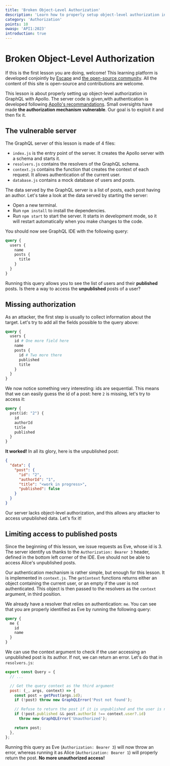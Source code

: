 ```yaml
---
title: 'Broken Object-Level Authorization'
description: 'Learn how to properly setup object-level authorization in GraphQL.'
category: 'Authorization'
points: 10
owasp: 'API1:2023'
introduction: true
---
```


# Broken Object-Level Authorization

If this is the first lesson you are doing, welcome! This learning platform is developed conjointly by [Escape](https://escape.tech/) and [the open-source community](https://github.com/Escape-Technologies/learn). All the content of this site is open-source and contributions are welcome.

This lesson is about properly setting up object-level authorization in GraphQL with Apollo. The server code is given,with authentication is developed following [Apollo's recommandations](https://www.apollographql.com/docs/apollo-server/security/authentication/). Small oversights have made **the authorization mechanism vulnerable**. Our goal is to exploit it and then fix it.

## The vulnerable server

The GraphQL server of this lesson is made of 4 files:

- `index.js` is the entry point of the server. It creates the Apollo server with a schema and starts it.
- `resolvers.js` contains the resolvers of the GraphQL schema.
- `context.js` contains the function that creates the context of each request. It allows authentication of the current user.
- `database.js` contains a mock database of users and posts.

The data served by the GraphQL server is a list of posts, each post having an author. Let's take a look at the data served by starting the server:

- Open a new terminal.
- Run `npm install` to install the dependencies.
- Run `npm start` to start the server. It starts in development mode, so it will restart automatically when you make changes to the code.

You should now see GraphQL IDE with the following query:

```graphql
query {
  users {
    name
    posts {
      title
    }
  }
}
```

Running this query allows you to see the list of users and their **published** posts. Is there a way to access the **unpublished** posts of a user?

## Missing authorization

As an attacker, the first step is usually to collect information about the target. Let's try to add all the fields possible to the query above:

```graphql
query {
  users {
    id # One more field here
    name
    posts {
      id # Two more there
      published
      title
    }
  }
}
```

We now notice something very interesting: ids are sequential. This means that we can easily guess the id of a post: here `2` is missing, let's try to access it:

```graphql
query {
  post(id: "2") {
    id
    authorId
    title
    published
  }
}
```

**It worked!** In all its glory, here is the unpublished post:

```json
{
  "data": {
    "post": {
      "id": "2",
      "authorId": "1",
      "title": "<work in progress>",
      "published": false
    }
  }
}
```

Our server lacks object-level authorization, and this allows any attacker to access unpublished data. Let's fix it!

## Limiting access to published posts

Since the beginning of this lesson, we issue requests as Eve, whose id is 3. The server identify us thanks to the `Authorization: Bearer 3` header, defined in the bottom left corner of the IDE. Eve should not be able to access Alice's unpublished posts.

Our authentication mechanism is rather simple, but enough for this lesson. It is implemented in `context.js`. The `getContext` functions returns either an object containing the current user, or an empty if the user is not authenticated. This object is then passed to the resolvers as the `context` argument, in third position.

We already have a resolver that relies on authentication: `me`. You can see that you are properly identified as Eve by running the following query:

```graphql
query {
  me {
    id
    name
  }
}
```

We can use the context argument to check if the user accessing an unpublished post is its author. If not, we can return an error. Let's do that in `resolvers.js`:

```js
export const Query = {
  // ...

  // Get the query context as the third argument
  post: (_, args, context) => {
    const post = getPost(args.id);
    if (!post) throw new GraphQLError('Post not found');

    // Refuse to return the post if it is unpublished and the user is not its author
    if (!post.published && post.authorId !== context.user?.id)
      throw new GraphQLError('Unauthorized');

    return post;
  },
};
```

Running this query as Eve (`Authorization: Bearer 3`) will now throw an error, whereas running it as Alice (`Authorization: Bearer 1`) will properly return the post. **No more unauthorized access!**
